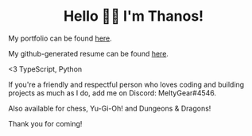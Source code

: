 <h1 align='center'>Hello 👋😊 I'm Thanos!</h1>

<p>My portfolio can be found <a href="https://thanosades.vercel.app/">here</a>.</p>

<p>My github-generated resume can be found <a href="https://resume.github.io/?thanosades">here</a>.</p>

<p><3 TypeScript, Python</p>

<p>If you're a friendly and respectful person who loves coding and building projects as much as I do, add me on Discord: MeltyGear#4546.</p>
<p>Also available for chess, Yu-Gi-Oh! and Dungeons & Dragons!</p>

<p>Thank you for coming!</p>

